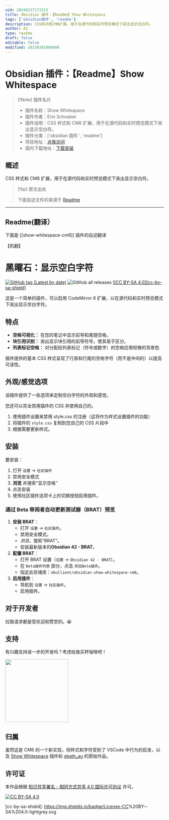 ```yaml
---
uid: 20240227172322
title: Obsidian 插件：【Readme】Show Whitespace
tags: ['obsidian插件', 'readme']
description: CSS样式和CM6扩展，用于在源代码和实时预览模式下突出显示空白符。
author: AI
type: readme
draft: false
editable: false
modified: 20230101000000
---
```


# Obsidian 插件：【Readme】Show Whitespace

> [!Note] 插件名片
> - 插件名称：Show Whitespace
> - 插件作者：Erin Schnabel
> - 插件说明：CSS 样式和 CM6 扩展，用于在源代码和实时预览模式下突出显示空白符。
> - 插件分类：['obsidian 插件 ', 'readme']
> - 项目地址：[点我访问](https://github.com/ebullient/obsidian-show-whitespace-cm6)
> - 国内下载地址：[下载安装](https://pkmer.cn/products/plugin/pluginMarket/?show-whitespace-cm6)

## 概述

CSS 样式和 CM6 扩展，用于在源代码和实时预览模式下突出显示空白符。

> [!tip] 原文出处
>
>下面自述文件的来源于 [Readme](https://ghproxy.net/https://raw.githubusercontent.com/ebullient/obsidian-show-whitespace-cm6/main/README.md)

---

## Readme(翻译）

下面是 [[show-whitespace-cm6]] 插件的自述翻译

【机翻】

# 黑曜石：显示空白字符

[![GitHub tag (Latest by date)](https://img.shields.io/github/v/tag/ebullient/obsidian-show-whitespace-cm6)](https://github.com/ebullient/obsidian-show-whitespace-cm6/releases) ![GitHub all releases](https://img.shields.io/github/downloads/ebullient/obsidian-show-whitespace-cm6/total?color=success) [![CC BY-SA 4.0][cc-by-sa-shield]][cc-by-sa]

这是一个简单的插件，可以启用 CodeMirror 6 扩展，以在源代码和实时预览模式下突出显示空白字符。

## 特点

- **空格可视化：** 在您的笔记中显示前导和尾随空格。
- **块引用识别：** 突出显示块引用的前导符号，使其易于区分。
- **列表标记空格：** 对分配给列表标记（符号或数字）的空格应用轻微的背景色

插件提供的基本 CSS 样式呈现了行首和行尾的空格字符（而不是中间的）以提高可读性。

## 外观/感觉选项

该插件提供了一些选项来定制空白字符的外观和感觉。

您还可以完全禁用插件的 CSS 并使用自己的。

1. 使用插件设置来禁用 style.css 的注册（这将作为样式设置插件的功能）
2. 将插件的 `style.css` 复制到您自己的 CSS 片段中
3. 根据需要更新样式。

## 安装

要安装：

1. 打开 `设置` -> `社区插件`
2. 禁用安全模式
3. **浏览** 并搜索“显示空格”
4. 点击安装
5. 使用社区插件选项卡上的切换按钮启用插件。

### 通过 Beta 审阅者自动更新测试器（BRAT）预览

1. **安装 BRAT**：
    - 打开 `设置` -> `社区插件`。
    - 禁用安全模式。
    - *浏览*，搜索“BRAT”。
    - 安装最新版本的**Obsidian 42 - BRAT**。
2. **配置 BRAT**：
    - 打开 BRAT 设置（`设置` -> `Obsidian 42 - BRAT`）。
    - 在 `Beta插件列表` 部分，点击 `添加Beta插件`。
    - 指定此存储库：`ebullient/obsidian-show-whitespace-cm6`。
3. **启用插件**：
    - 导航到 `设置` -> `社区插件`。
    - 启用插件。

## 对于开发者

拉取请求都是受欢迎和赞赏的。😀

## 支持

有兴趣支持进一步的开发吗？考虑给我买杯咖啡吧！

[<img src="https://cdn.buymeacoffee.com/buttons/v2/default-blue.png" width="200px"/>](https://www.buymeacoffee.com/ebullient)

## 归属

虽然这是 CM6 的一个新实现，但样式和字符受到了 VSCode 中行为的启发，以及 [Show Whitespace](https://github.com/deathau/cm-show-whitespace-obsidian) 插件和 [death_au](https://github.com/deathau) 的原始作品。

## 许可证

本作品根据 [知识共享署名 - 相同方式共享 4.0 国际许可协议][cc-by-sa] 许可。

[![CC BY-SA 4.0](https://cdn.pkmer.cn/covers/show-whitespace-cm6_1_2.png!pkmer)][cc-by-sa]

[cc-by-sa]: <http://creativecommons.org/licenses/by-sa/4.0/>
[cc-by-sa-image]: <https://cdn.pkmer.cn/covers/show-whitespace-cm6_1_2.png!pkmer>

[cc-by-sa-shield]: <https://img.shields.io/badge/License-CC>%20BY--SA%204.0-lightgrey.svg
